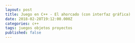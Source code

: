```yaml
---
layout: post
title: Juego en C++ - El ahorcado (con interfaz gráfica)
date: 2018-02-28T19:12:00.000Z
categories: c++
tags: juegos objetos proyectos
published: false
---
```


